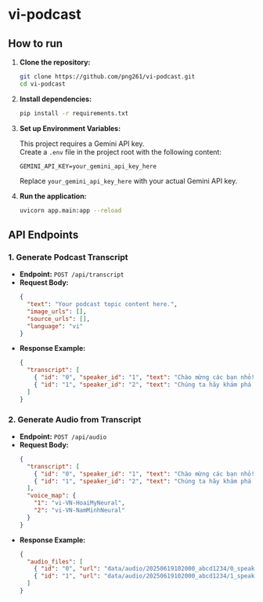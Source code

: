 # vi-podcast

## How to run

1. **Clone the repository:**
   ```sh
   git clone https://github.com/png261/vi-podcast.git
   cd vi-podcast
   ```

2. **Install dependencies:**
   ```sh
   pip install -r requirements.txt
   ```

3. **Set up Environment Variables:**

   This project requires a Gemini API key.  
   Create a `.env` file in the project root with the following content:

   ```
   GEMINI_API_KEY=your_gemini_api_key_here
   ```

   Replace `your_gemini_api_key_here` with your actual Gemini API key.

4. **Run the application:**
   ```sh
   uvicorn app.main:app --reload
   ```

## API Endpoints

### 1. Generate Podcast Transcript

- **Endpoint:** `POST /api/transcript`
- **Request Body:**
  ```json
  {
    "text": "Your podcast topic content here.",
    "image_urls": [],
    "source_urls": [],
    "language": "vi"
  }
  ```
- **Response Example:**
  ```json
  {
    "transcript": [
      { "id": "0", "speaker_id": "1", "text": "Chào mừng các bạn nhỏ!" },
      { "id": "1", "speaker_id": "2", "text": "Chúng ta hãy khám phá thế giới xung quanh nhé!" }
    ]
  }
  ```

### 2. Generate Audio from Transcript

- **Endpoint:** `POST /api/audio`
- **Request Body:**
  ```json
  {
    "transcript": [
      { "id": "0", "speaker_id": "1", "text": "Chào mừng các bạn nhỏ!" },
      { "id": "1", "speaker_id": "2", "text": "Chúng ta hãy khám phá thế giới xung quanh nhé!" }
    ],
    "voice_map": {
      "1": "vi-VN-HoaiMyNeural",
      "2": "vi-VN-NamMinhNeural"
    }
  }
  ```
- **Response Example:**
  ```json
  {
    "audio_files": [
      { "id": "0", "url": "data/audio/20250619102000_abcd1234/0_speaker1.mp3" },
      { "id": "1", "url": "data/audio/20250619102000_abcd1234/1_speaker2.mp3" }
    ]
  }
  ```
